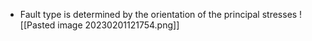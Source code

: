 - Fault type is determined by the orientation of the principal stresses
![[Pasted image 20230201121754.png]]